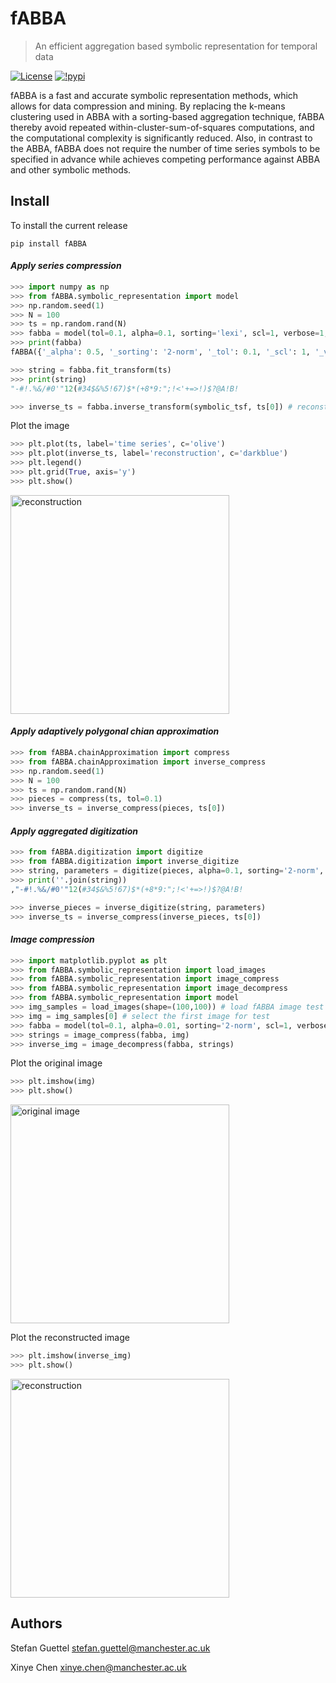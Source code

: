 fABBA
======================================

> An efficient aggregation based symbolic representation for temporal data


[![License](https://img.shields.io/badge/License-BSD%203--Clause-blue.svg)](https://opensource.org/licenses/BSD-3-Clause)
[![!pypi](https://img.shields.io/pypi/v/fABBA?color=orange)](https://pypi.org/project/fABBA/)


fABBA is a fast and accurate symbolic representation methods, which allows for data compression and mining. 
By replacing the k-means clustering used in ABBA with a sorting-based aggregation technique, fABBA thereby
avoid repeated within-cluster-sum-of-squares computations, and the computational complexity is significantly reduced.
Also, in contrast to the ABBA, fABBA does not require the number of time series symbols to be specified in
advance while achieves competing performance against ABBA and other symbolic methods. 



## Install
To install the current release
```
pip install fABBA
```


#### *Apply series compression*

```python
>>> import numpy as np
>>> from fABBA.symbolic_representation import model
>>> np.random.seed(1)
>>> N = 100
>>> ts = np.random.rand(N)
>>> fabba = model(tol=0.1, alpha=0.1, sorting='lexi', scl=1, verbose=1, max_len=np.inf, string_form=True)
>>> print(fabba)
fABBA({'_alpha': 0.5, '_sorting': '2-norm', '_tol': 0.1, '_scl': 1, '_verbose': 1, '_max_len': inf, '_string_form': True, '_n_jobs': 1})

>>> string = fabba.fit_transform(ts)
>>> print(string)
"-#!.%&/#0'"12(#34$&%5!67)$*(+8*9:";!<'+=>!)$?@A!B!

>>> inverse_ts = fabba.inverse_transform(symbolic_tsf, ts[0]) # reconstructed time series

```


Plot the image
```python
>>> plt.plot(ts, label='time series', c='olive')
>>> plt.plot(inverse_ts, label='reconstruction', c='darkblue')
>>> plt.legend()
>>> plt.grid(True, axis='y')
>>> plt.show()
```
<p align="left">
  <img src="fig/demo.png" width="350" title="reconstruction">
</p>


#### *Apply adaptively polygonal chian approximation*

```python
>>> from fABBA.chainApproximation import compress
>>> from fABBA.chainApproximation import inverse_compress
>>> np.random.seed(1)
>>> N = 100
>>> ts = np.random.rand(N)
>>> pieces = compress(ts, tol=0.1)
>>> inverse_ts = inverse_compress(pieces, ts[0])
```

#### *Apply aggregated digitization*

```python
>>> from fABBA.digitization import digitize
>>> from fABBA.digitization import inverse_digitize
>>> string, parameters = digitize(pieces, alpha=0.1, sorting='2-norm', scl=1) # pieces from aforementioned compression
>>> print(''.join(string))
,"-#!.%&/#0'"12(#34$&%5!67)$*(+8*9:";!<'+=>!)$?@A!B!

>>> inverse_pieces = inverse_digitize(string, parameters)
>>> inverse_ts = inverse_compress(inverse_pieces, ts[0])
```

#### *Image compression*
```python
>>> import matplotlib.pyplot as plt
>>> from fABBA.symbolic_representation import load_images
>>> from fABBA.symbolic_representation import image_compress
>>> from fABBA.symbolic_representation import image_decompress
>>> from fABBA.symbolic_representation import model
>>> img_samples = load_images(shape=(100,100)) # load fABBA image test samples
>>> img = img_samples[0] # select the first image for test
>>> fabba = model(tol=0.1, alpha=0.01, sorting='2-norm', scl=1, verbose=1, max_len=np.inf, string_form=True)
>>> strings = image_compress(fabba, img)
>>> inverse_img = image_decompress(fabba, strings)
```

Plot the original image
```python
>>> plt.imshow(img)
>>> plt.show()
```
<p align="left">
  <img src="fig/img.png" width="350" title="original image">
</p>


Plot the reconstructed image
```python
>>> plt.imshow(inverse_img)
>>> plt.show()
```
<p align="left">
  <img src="fig/inverse_img.png" width="350" title="reconstruction">
</p>


## Authors

Stefan Guettel <stefan.guettel@manchester.ac.uk>

Xinye Chen <xinye.chen@manchester.ac.uk>


